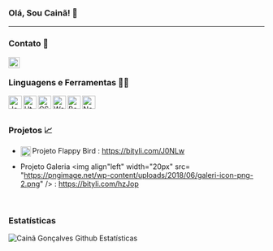 ### Olá, Sou Cainã! 👋

---

### Contato 📲

[<img align="left"  width="22px" src="https://cdn.jsdelivr.net/npm/simple-icons@3.4.0/icons/linkedin.svg" />](https://www.linkedin.com/in/cainã-gonçalves-42128614b/)


<br />

### Linguagens e Ferramentas 🔨🔧

<img align="left" alt="Javascript" width="26px" src="https://img2.gratispng.com/20181125/gos/kisspng-react-javascript-redux-vue-js-angular-javascript-jquery-5bfa71f29a9d93.7758622015431398266333.jpg"/>

<img align="left" alt="Html" width="26px" src="https://banner2.cleanpng.com/20180425/rwe/kisspng-web-development-html-responsive-web-design-logo-ja-html-5ae04a94d3ebb9.2609257315246485968681.jpg" />

<img align="left" alt="CSS" width="26px" src="https://pluralsight.imgix.net/paths/path-icons/css-c9b214f0d7.png" />

<img align="left" alt="Webpack" width="26px" src="https://p1.hiclipart.com/preview/659/427/821/react-logo-webpack-babel-front-and-back-ends-turquoise-electric-blue-symbol-square-png-clipart.jpg" />

<img align="left" alt="Bootstrap" width="26px" src="https://www.pinclipart.com/picdir/middle/35-353932_bootstrap-bootstrap-4-logo-png-clipart.png" />

<img align="left" alt="NodeJS" width="26px" src="https://www.pngfind.com/pngs/m/683-6833893_node-js-logo-png-transparent-png.png" />


<br />
<br />

### Projetos 📈

  - Projeto Flappy Bird <img align="left" width="20px" src="https://icon2.cleanpng.com/20180403/dkw/kisspng-flappy-bird-app-store-sprite-scratch-5ac321829754e9.0109309915227375386199.jpg" /> : https://bityli.com/J0NLw
  
  - Projeto Galeria <img align"left" width="20px" src= "https://pngimage.net/wp-content/uploads/2018/06/galeri-icon-png-2.png" /> : https://bityli.com/hzJop



<br />

### Estatísticas

<img align="left" alt="Cainã Gonçalves Github Estatísticas" src="https://github-readme-stats.vercel.app/api?username=cainamagoncalves&show_icons=true&hide_border=true" />

<br />
<br />
